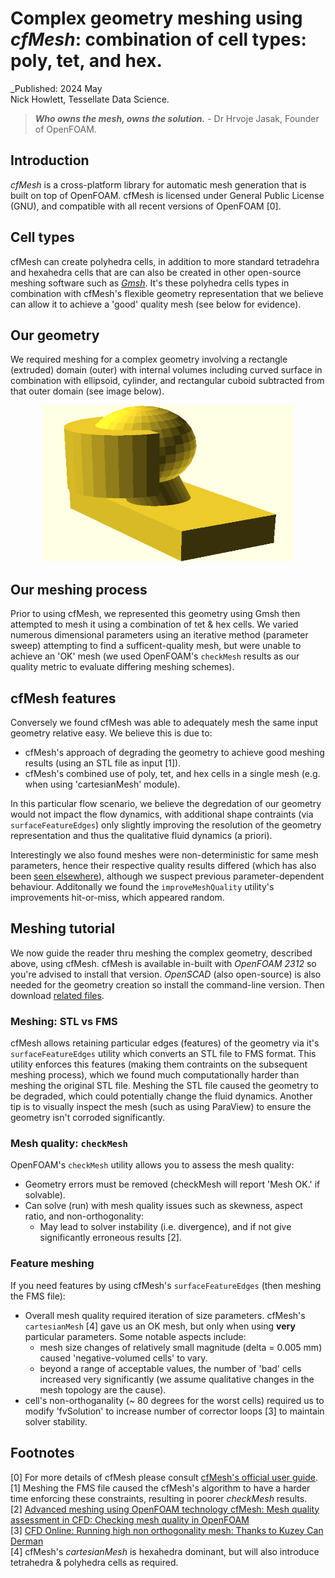 # Complex geometry meshing using _cfMesh_: combination of cell types: poly, tet, and hex.
_Published: 2024 May  
Nick Howlett, Tessellate Data Science.  

> _**Who owns the mesh, owns the solution.**_ - Dr Hrvoje Jasak, Founder of OpenFOAM.

## Introduction
_cfMesh_ is a cross-platform library for automatic mesh generation that is built on top of OpenFOAM. cfMesh is licensed under General Public License (GNU), and compatible with all recent versions of OpenFOAM [0]. 

## Cell types
cfMesh can create polyhedra cells, in addition to more standard tetradehra and hexahedra cells that are can also be created in other open-source meshing software such as [_Gmsh_](https://gmsh.info/doc/texinfo/gmsh.html). It's these polyhedra cells types in combination with cfMesh's flexible geometry representation that we believe can allow it to achieve a 'good' quality mesh (see below for evidence).

## Our geometry
We required meshing for a complex geometry involving a rectangle (extruded) domain (outer) with internal volumes including curved surface in combination with ellipsoid, cylinder, and rectangular cuboid subtracted from that outer domain (see image below).

<p align="center">
  <img src="./geomPersonShield.png" width="400" height="250"/>
</p>

## Our meshing process
Prior to using cfMesh, we represented this geometry using Gmsh then attempted to mesh it using a combination of tet & hex cells. We varied numerous dimensional parameters using an iterative method (parameter sweep) attempting to find a sufficent-quality mesh, but were unable to achieve an 'OK' mesh (we used OpenFOAM's `checkMesh` results as our quality metric to evaluate differing meshing schemes).

## cfMesh features
Conversely we found cfMesh was able to adequately mesh the same input geometry relative easy. We believe this is due to:
- cfMesh's approach of degrading the geometry to achieve good meshing results (using an STL file as input [1]).
- cfMesh's combined use of poly, tet, and hex cells in a single mesh (e.g. when using 'cartesianMesh' module).

In this particular flow scenario, we believe the degredation of our geometry would not impact the flow dynamics, with additional shape contraints (via `surfaceFeatureEdges`) only slightly improving the resolution of the geometry representation and thus the qualitative fluid dynamics (a priori).

Interestingly we also found meshes were non-deterministic for same mesh parameters, hence their respective quality results differed (which has also been [seen elsewhere](https://www.cfd-online.com/Forums/openfoam-community-contributions/198872-general-workflow-create-flawless-mesh-cfmesh.html)), although we suspect previous parameter-dependent behaviour. Additonally we found the `improveMeshQuality` utility's improvements hit-or-miss, which appeared random.

## Meshing tutorial
We now guide the reader thru meshing the complex geometry, described above, using cfMesh. cfMesh is available in-built with _OpenFOAM 2312_ so you're advised to install that version. _OpenSCAD_ (also open-source) is also needed for the geometry creation so install the command-line version. Then download [related files](https://github.com/TessellateDataScience/faceShieldOptimisations/tree/main/foamCases/3D_LES_particles/partShield).

### Meshing: STL vs FMS
cfMesh allows retaining particular edges (features) of the geometry via it's `surfaceFeatureEdges` utility which converts an STL file to FMS format. This utility enforces this features (making them contraints on the subsequent meshing process), which we found much computationally harder than meshing the original STL file. Meshing the STL file caused the geometry to be degraded, which could potentially change the fluid dynamics. Another tip is to visually inspect the mesh (such as using ParaView) to ensure the geometry isn't corroded significantly. 

### Mesh quality: `checkMesh` 
OpenFOAM's `checkMesh` utility allows you to assess the mesh quality: 
- Geometry errors must be removed (checkMesh will report 'Mesh OK.' if solvable).
- Can solve (run) with mesh quality issues such as skewness, aspect ratio, and non-orthogonality:
	- May lead to solver instability (i.e. divergence), and if not give significantly erroneous results [2].

### Feature meshing
If you need features by using cfMesh's `surfaceFeatureEdges` (then meshing the FMS file): 
- Overall mesh quality required iteration of size parameters. cfMesh's `cartesianMesh` [4] gave us an OK mesh, but only when using **very** particular parameters. Some notable aspects include:
	- mesh size changes of relatively small magnitude (delta = 0.005 mm) caused 'negative-volumed cells' to vary.
	- beyond a range of acceptable values, the number of 'bad' cells increased very significantly (we assume qualitative changes in the mesh topology are the cause).
- cell's non-orthoganality (~ 80 degrees for the worst cells) required us to modify 'fvSolution' to increase number of corrector loops [3] to maintain solver stability.

## Footnotes
[0] For more details of cfMesh please consult [cfMesh's official user guide](https://cfmesh.com/wp-content/uploads/2015/09/User_Guide-cfMesh_v1.1.pdf).  
[1] Meshing the FMS file caused the cfMesh's algorithm to have a harder time enforcing these constraints, resulting in poorer _checkMesh_ results.  
[2] [Advanced meshing using OpenFOAM technology cfMesh: Mesh quality assessment in CFD: Checking mesh quality in OpenFOAM](https://www.wolfdynamics.com/training/CFMESH/cfmesh2017.pdf)  
[3] [CFD Online: Running high non orthogonality mesh: Thanks to Kuzey Can Derman](https://www.cfd-online.com/Forums/openfoam-solving/249271-running-high-non-orthogonality-mesh.html)  
[4] cfMesh's _cartesianMesh_ is hexahedra dominant, but will also introduce tetrahedra & polyhedra cells as required.  